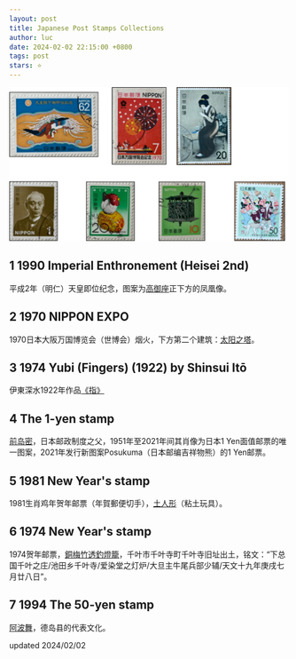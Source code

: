 ```yaml
---
layout: post
title: Japanese Post Stamps Collections
author: luc
date: 2024-02-02 22:15:00 +0800
tags: post
stars: ⭐
---
```


<img src="/assets/pics/图片2.png" width="600">

## 1 1990 Imperial Enthronement (Heisei 2nd)
平成2年（明仁）天皇即位纪念，图案为[高御座](https://ja.wikipedia.org/wiki/%E9%AB%98%E5%BE%A1%E5%BA%A7)正下方的凤凰像。
## 2 1970 NIPPON EXPO
1970日本大阪万国博览会（世博会）烟火，下方第二个建筑：[太阳之塔](https://taiyounotou-expo70.jp/en/)。
## 3 1974 Yubi (Fingers) (1922) by Shinsui Itō
伊東深水1922年作品[《指》](https://www.tobunken.go.jp/materials/gahou/215925.html)
## 4 The 1-yen stamp
[前岛密](https://zh.wikipedia.org/zh-cn/%E5%89%8D%E5%B3%B6%E5%AF%86)，日本邮政制度之父，1951年至2021年间其肖像为日本1 Yen面值邮票的唯一图案，2021年发行新图案Posukuma（日本邮编吉祥物熊）的1 Yen邮票。
## 5 1981 New Year's stamp
1981生肖鸡年贺年邮票（年賀郵便切手），[土人形](https://ja.wikipedia.org/wiki/%E5%9C%9F%E4%BA%BA%E5%BD%A2)（粘土玩具）。

## 6 1974 New Year's stamp
1974贺年邮票，[銅梅竹透釣燈籠](https://emuseum.nich.go.jp/detail?langId=ja&webView=&content_base_id=100447&content_part_id=0&content_pict_id=0)，千叶市千叶寺町千叶寺旧址出土，铭文：“下总国千叶之庄/池田乡千叶寺/爱染堂之灯炉/大旦主牛尾兵部少辅/天文十九年庚戌七月廿八日”。

## 7 1994 The 50-yen stamp
[阿波舞](https://ja.wikipedia.org/wiki/%E9%98%BF%E6%B3%A2%E8%B8%8A%E3%82%8A)，德岛县的代表文化。

updated 2024/02/02
